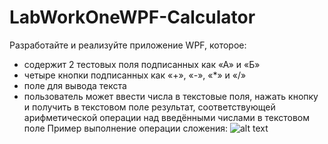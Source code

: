 # LabWorkOneWPF-Calculator
Разработайте и реализуйте приложение WPF, которое:
- содержит 2 тестовых поля подписанных как «А» и «Б»
- четыре кнопки подписанных как «+», «-», «*» и «/»
- поле для вывода текста
- пользователь может ввести числа в текстовые поля, нажать кнопку и получить в текстовом поле результат, соответствующей арифметической операции над введёнными числами в текстовом поле
Пример выполнение операции сложения:
![alt text](https://github.com/ssplant/LabWorkOneWPF-Calculator/blob/master/image.png "Пример выполнение операции сложения")
